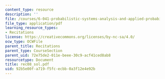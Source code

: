 ```yaml
---
content_type: resource
description: ''
file: /courses/6-041-probabilistic-systems-analysis-and-applied-probability-spring-2006/92b5e00fa719f5fcecbb0a3f12e4e92b_rec08_sol.pdf
file_type: application/pdf
learning_resource_types:
- Recitations
license: https://creativecommons.org/licenses/by-nc-sa/4.0/
ocw_type: OCWFile
parent_title: Recitations
parent_type: CourseSection
parent_uid: 72e75de2-011e-beee-30c9-acf41ced8ab8
resourcetype: Document
title: rec08_sol.pdf
uid: 92b5e00f-a719-f5fc-ecbb-0a3f12e4e92b
---
```

